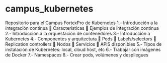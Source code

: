 # campus_kubernetes
Repositorio para el Campus FortexPro de Kubernetes
1.- Introducción a la integración continua
 Características
 Ejemplos de integración continua
2.- Introducción a la orquestación de contenedores
3.- Introducción a Kubernetes
4.- Componentes y arquitectura
 Pods
 Labels/selectors
 Replication controllers
 Nodos
 Servicios
 APIS disponibles
5.- Tipos de instalación de Kubernetes: local, cloud host, etc
6.- Trabajar con imágenes de Docker
7.- Namespaces
8.- Crear pods, volúmenes y despliegues